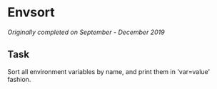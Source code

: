 # Envsort

*Originally completed on September - December 2019*

## Task
Sort all environment variables by name, and print them in 'var=value' fashion.
 